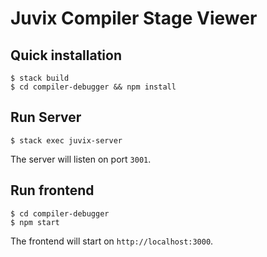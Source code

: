 # Juvix Compiler Stage Viewer

## Quick installation

```
$ stack build
$ cd compiler-debugger && npm install
```

## Run Server

```
$ stack exec juvix-server
```

The server will listen on port `3001`.

## Run frontend

```
$ cd compiler-debugger
$ npm start
```

The frontend will start on `http://localhost:3000`.